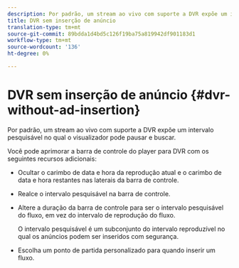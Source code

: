 ```yaml
---
description: Por padrão, um stream ao vivo com suporte a DVR expõe um intervalo pesquisável no qual o visualizador pode pausar e buscar.
title: DVR sem inserção de anúncio
translation-type: tm+mt
source-git-commit: 89bdda1d4bd5c126f19ba75a819942df901183d1
workflow-type: tm+mt
source-wordcount: '136'
ht-degree: 0%

---
```



# DVR sem inserção de anúncio {#dvr-without-ad-insertion}

Por padrão, um stream ao vivo com suporte a DVR expõe um intervalo pesquisável no qual o visualizador pode pausar e buscar.

Você pode aprimorar a barra de controle do player para DVR com os seguintes recursos adicionais:

* Ocultar o carimbo de data e hora da reprodução atual e o carimbo de data e hora restantes nas laterais da barra de controle.
* Realce o intervalo pesquisável na barra de controle.
* Altere a duração da barra de controle para ser o intervalo pesquisável do fluxo, em vez do intervalo de reprodução do fluxo.

   O intervalo pesquisável é um subconjunto do intervalo reproduzível no qual os anúncios podem ser inseridos com segurança.
* Escolha um ponto de partida personalizado para quando inserir um fluxo.